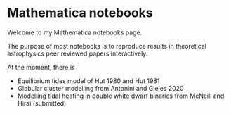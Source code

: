 # Mathematica notebooks

Welcome to my Mathematica notebooks page.

The purpose of most notebooks is to reproduce results in theoretical astrophysics peer reviewed papers interactively.

At the moment, there is

- Equilibrium tides model of Hut 1980 and Hut 1981
- Globular cluster modelling from Antonini and Gieles 2020
- Modelling tidal heating in double white dwarf binaries from McNeill and Hirai (submitted) 
